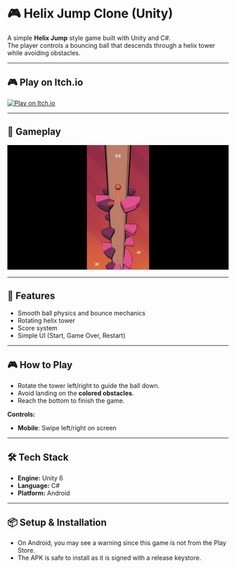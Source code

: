 # 🎮 Helix Jump Clone (Unity)

A simple **Helix Jump** style game built with Unity and C#.  
The player controls a bouncing ball that descends through a helix tower while avoiding obstacles.

---

## 🎮 Play on Itch.io

[![Play on Itch.io](https://img.shields.io/badge/Play%20on-Itch.io-FA5C5C?logo=itch.io&logoColor=white)](https://aether07.itch.io/)

---

## 📸 Gameplay
![Helix Jump Demo](Media/HelixJumpGIF.gif)  

---

## 🚀 Features
- Smooth ball physics and bounce mechanics  
- Rotating helix tower  
- Score system  
- Simple UI (Start, Game Over, Restart)  

---

## 🎮 How to Play
- Rotate the tower left/right to guide the ball down.  
- Avoid landing on the **colored obstacles**.  
- Reach the bottom to finish the game.  

**Controls:**    
- **Mobile**: Swipe left/right on screen  

---

## 🛠️ Tech Stack
- **Engine:** Unity 6  
- **Language:** C#  
- **Platform:** Android  

---

## 📦 Setup & Installation
- On Android, you may see a warning since this game is not from the Play Store.
- The APK is safe to install as it is signed with a release keystore.
